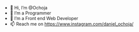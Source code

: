 - 👋 Hi, I’m @Ochoja
- 👀 I’m a Programmer
- 🌱 I’m a Front end Web Developer
- 📫 Reach me on https://www.instagram.com/daniel_ochoja/

<!---
Ochoja/Ochoja is a ✨ special ✨ repository because its `README.md` (this file) appears on your GitHub profile.
You can click the Preview link to take a look at your changes.
--->

